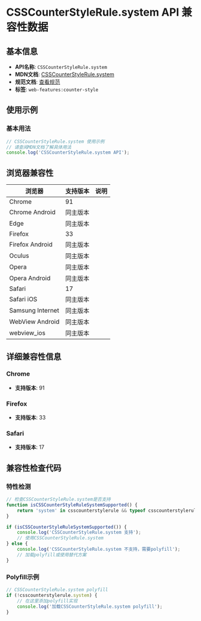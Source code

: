 # CSSCounterStyleRule.system API 兼容性数据

## 基本信息

- **API名称**: `CSSCounterStyleRule.system`
- **MDN文档**: [CSSCounterStyleRule.system](https://developer.mozilla.org/docs/Web/API/CSSCounterStyleRule/system)
- **规范文档**: [查看规范](https://drafts.csswg.org/css-counter-styles/#dom-csscounterstylerule-system)
- **标签**: `web-features:counter-style`

## 使用示例

### 基本用法

```javascript
// CSSCounterStyleRule.system 使用示例
// 请查阅MDN文档了解具体用法
console.log('CSSCounterStyleRule.system API');
```

## 浏览器兼容性

| 浏览器 | 支持版本 | 说明 |
|--------|----------|------|
| Chrome | 91 |  |
| Chrome Android | 同主版本 |  |
| Edge | 同主版本 |  |
| Firefox | 33 |  |
| Firefox Android | 同主版本 |  |
| Oculus | 同主版本 |  |
| Opera | 同主版本 |  |
| Opera Android | 同主版本 |  |
| Safari | 17 |  |
| Safari iOS | 同主版本 |  |
| Samsung Internet | 同主版本 |  |
| WebView Android | 同主版本 |  |
| webview_ios | 同主版本 |  |

## 详细兼容性信息

### Chrome

- **支持版本**: 91

### Firefox

- **支持版本**: 33

### Safari

- **支持版本**: 17

## 兼容性检查代码

### 特性检测

```javascript
// 检查CSSCounterStyleRule.system是否支持
function isCSSCounterStyleRuleSystemSupported() {
    return 'system' in csscounterstylerule && typeof csscounterstylerule.system === 'function';
}

if (isCSSCounterStyleRuleSystemSupported()) {
    console.log('CSSCounterStyleRule.system 支持');
    // 使用CSSCounterStyleRule.system
} else {
    console.log('CSSCounterStyleRule.system 不支持，需要polyfill');
    // 加载polyfill或使用替代方案
}
```

### Polyfill示例

```javascript
// CSSCounterStyleRule.system polyfill
if (!csscounterstylerule.system) {
    // 在这里添加polyfill实现
    console.log('加载CSSCounterStyleRule.system polyfill');
}
```

